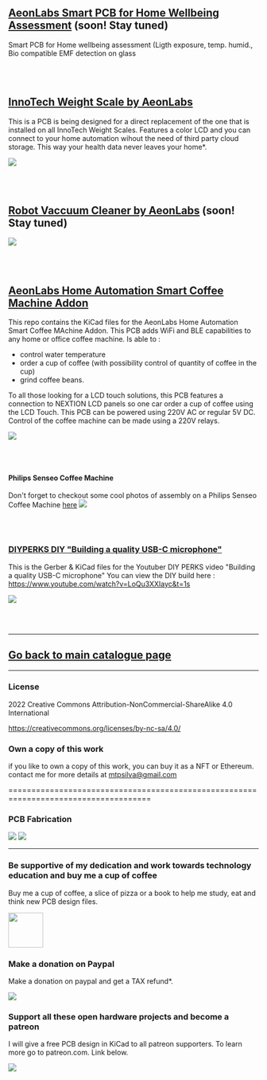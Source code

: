 
## [AeonLabs Smart PCB for Home Wellbeing Assessment](https://github.com/aeonSolutions/AeonLabs-Smart-PCB-for-Home-wellbeing-assessment) (soon! Stay tuned)

Smart PCB for Home wellbeing assessment (Ligth exposure, temp. humid., Bio compatible EMF detection on glass

<br>
<br>

## [InnoTech Weight Scale by AeonLabs](https://github.com/aeonSolutions/AeonLabs-InnoTech-Intelligent-Weight-Scale)

This is a PCB is being designed for a direct replacement of the one that is installed on all InnoTech Weight Scales. Features a color LCD and you can connect to your home automation wihout the need of third party cloud storage. This way your health data never leaves your home*.

![](https://github.com/aeonSolutions/AeonLabs-InnoTech-Intelligent-Weight-Scale/blob/main/innotechWieghtScaleAd.jpg)

<br>
<br>

## [Robot Vaccuum Cleaner by AeonLabs](https://github.com/aeonSolutions/AeonLabs-Robot-Vaccuum-Cleaner) (soon! Stay tuned)
![](https://github.com/aeonSolutions/AeonLabs-Robot-Vaccuum-Cleaner/blob/main/robotVacuumCleanerAd.png)

<br>
<br>

## [AeonLabs Home Automation Smart Coffee Machine Addon](https://github.com/aeonSolutions/AeonLabs-Home-Automation-Smart-Coffee-MAchine-Addon)
This repo contains the KiCad files for the AeonLabs Home Automation Smart Coffee MAchine Addon. This PCB adds WiFi and BLE capabilities to any home or office coffee machine. Is able to :
- control water temperature
- order a cup of coffee (with possibility control of quantity of coffee in the cup)
-  grind coffee beans. 
  
To all those looking for a LCD touch solutions, this PCB features a connection to NEXTION LCD panels so one car order a cup of coffee using the LCD Touch. This PCB can be powered using 220V AC or regular 5V DC. Control of the coffee machine can be made using a 220V relays.

![](https://github.com/aeonSolutions/AeonLabs-Home-Automation-Smart-Coffee-MAchine-Addon/blob/main/designs/pcb_front.jpg)

<br>
<br>

#### Philips Senseo Coffee Machine
Don't forget to checkout some cool photos of assembly on a Philips Senseo Coffee Machine [here](https://github.com/aeonSolutions/AeonLabs-Home-Automation-Smart-Coffee-MAchine-Addon/tree/main/Philips%20Senseo)
![](https://github.com/aeonSolutions/AeonLabs-Home-Automation-Smart-Coffee-MAchine-Addon/blob/main/Philips%20Senseo/20220604_134341.jpg)

<br>
<br>

### [DIYPERKS DIY "Building a quality USB-C microphone"](https://github.com/aeonSolutions/DIYPERKS_microphone_project)
This is the Gerber & KiCad files for the Youtuber DIY PERKS video "Building a quality USB-C microphone" You can view the DIY build here : https://www.youtube.com/watch?v=LoQu3XXIayc&t=1s


![](https://github.com/aeonSolutions/DIYPERKS_microphone_project/blob/main/image_2021-11-08_111413.png)

<br>
<br>


________________________________________________________________________________________________________________
## [Go back to main catalogue page](https://github.com/aeonSolutions/PCB-Prototyping-Catalogue)
________________________________________________________________________________________________________________

### License
2022 Creative Commons Attribution-NonCommercial-ShareAlike 4.0 International

https://creativecommons.org/licenses/by-nc-sa/4.0/

### Own a copy of this work
if you like to own a copy of this work, you can buy it as a NFT or Ethereum. contact me for more details at mtpsilva@gmail.com

=====================================================================================
### PCB Fabrication

[![](https://github.com/aeonSolutions/PCB-Prototyping-Catalogue/blob/main/all_pcb.png)](https://www.allpcb.com/?Mb_InviteId=79483)
[![](https://github.com/aeonSolutions/PCB-Prototyping-Catalogue/blob/main/pcbway.jpg)](https://www.pcbway.com/setinvite.aspx?inviteid=572526)
______________________________________________________________________________________________________________________________

### Be supportive of my dedication and work towards technology education and buy me a cup of coffee
Buy me a cup of coffee, a slice of pizza or a book to help me study, eat and think new PCB design files.

[<img src="https://cdn.buymeacoffee.com/buttons/v2/default-yellow.png" data-canonical-src="https://cdn.buymeacoffee.com/buttons/v2/default-yellow.png" height="70" />](https://www.buymeacoffee.com/migueltomas)

### Make a donation on Paypal
Make a donation on paypal and get a TAX refund*.

[![](https://github.com/aeonSolutions/PCB-Prototyping-Catalogue/blob/main/paypal_small.png)](http://paypal.me/mtpsilva)

### Support all these open hardware projects and become a patreon  
I will give a free PCB design in KiCad to all patreon supporters. To learn more go to patreon.com. Link below.

[![](https://github.com/aeonSolutions/PCB-Prototyping-Catalogue/blob/main/patreon_small.png)](https://www.patreon.com/ldad)
